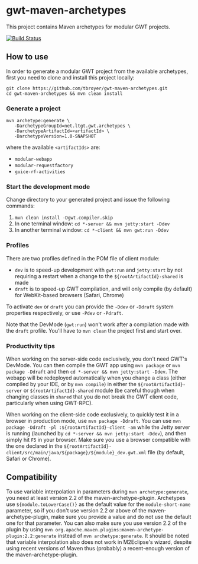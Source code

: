 gwt-maven-archetypes
====================

This project contains Maven archetypes for modular GWT projects.

[![Build Status](https://buildhive.cloudbees.com/job/tbroyer/job/gwt-maven-archetypes/badge/icon)](https://buildhive.cloudbees.com/job/tbroyer/job/gwt-maven-archetypes/)

How to use
----------

In order to generate a modular GWT project from the available archetypes, first
you need to clone and install this project locally:

    git clone https://github.com/tbroyer/gwt-maven-archetypes.git
    cd gwt-maven-archetypes && mvn clean install

### Generate a project

    mvn archetype:generate \
       -DarchetypeGroupId=net.ltgt.gwt.archetypes \
       -DarchetypeArtifactId=<artifactId> \
       -DarchetypeVersion=1.0-SNAPSHOT

where the available `<artifactIds>` are:

* `modular-webapp`
* `modular-requestfactory`
* `guice-rf-activities`

### Start the development mode

Change directory to your generated project and issue the following commands:

1. `mvn clean install -Dgwt.compiler.skip`
2. In one terminal window: `cd *-server && mvn jetty:start -Ddev`
3. In another terminal window: `cd *-client && mvn gwt:run -Ddev`

### Profiles

There are two profiles defined in the POM file of client module:

* `dev` is to speed-up development with `gwt:run` and `jetty:start` by not
  requiring a restart when a change to the `${rootArtifactId}-shared` is made
* `draft` is to speed-up GWT compilation, and will only compile (by default)
  for WebKit-based browsers (Safari, Chrome)

To activate `dev` or `draft` you can provide the `-Ddev` or `-Ddraft` system
properties respectively, or use `-Pdev` or `-Pdraft`.

Note that the DevMode (`gwt:run`) won't work after a compilation made with the
`draft` profile. You'll have to `mvn clean` the project first and start over.

### Productivity tips

When working on the server-side code exclusively, you don't need GWT's DevMode.
You can then compile the GWT app using `mvn package` or `mvn package -Ddraft`
and then `cd *-server && mvn jetty:start -Ddev`. The webapp will be redeployed
automatically when you change a class (either compiled by your IDE, or by `mvn
compile`) in either the `${rootArtifactId}-server` or
`${rootArtifactId}-shared` module (be careful though when changing classes in
`shared` that you do not break the GWT client code, particularly when using
GWT-RPC).

When working on the client-side code exclusively, to quickly test it in a
browser in production mode, use `mvn package -Ddraft`. You can use `mvn package
-Ddraft -pl :${rootArtifactId}-client -am` while the Jetty server is running
(launched by `cd *-server && mvn jetty:start -Ddev`), and then simply hit `F5`
in your browser. Make sure you use a browser compatible with the one declared
in the `${rootArtifactId}-client/src/main/java/${package}/${module}_dev.gwt.xml`
file (by default, Safari or Chrome).

Compatibility
-------------

To use variable interpolation in parameters during `mvn archetype:generate`,
you need at least version 2.2 of the maven-archetype-plugin. Archetypes use
`${module.toLowerCase()}` as the default value for the `module-short-name`
parameter, so if you don't use version 2.2 or above of the
maven-archetype-plugin, make sure you provide a value and do not use the
default one for that parameter. You can also make sure you use version 2.2 of
the plugin by using `mvn
org.apache.maven.plugins:maven-archetype-plugin:2.2:generate` instead of `mvn
archetype:generate`. It should be noted that variable interpolation also does
not work in M2Eclipse's wizard, despite using recent versions of Maven thus
(probably) a recent-enough version of the maven-archetype-plugin.
